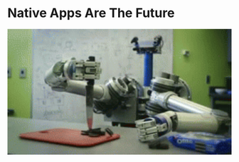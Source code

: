 <!-- .slide: data-background="assets/images/bg-assets/slide-4.jpg" data-background-size="cover" -->

#  Native Apps Are The Future <!-- .element: style="font-size: 100px" -->

<img src="assets/images/the-future.gif" width="640" alt="The Future!">